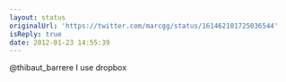 ```yaml
---
layout: status
originalUrl: 'https://twitter.com/marcgg/status/161462101725036544'
isReply: true
date: 2012-01-23 14:55:39
---
```


@thibaut_barrere I use dropbox
